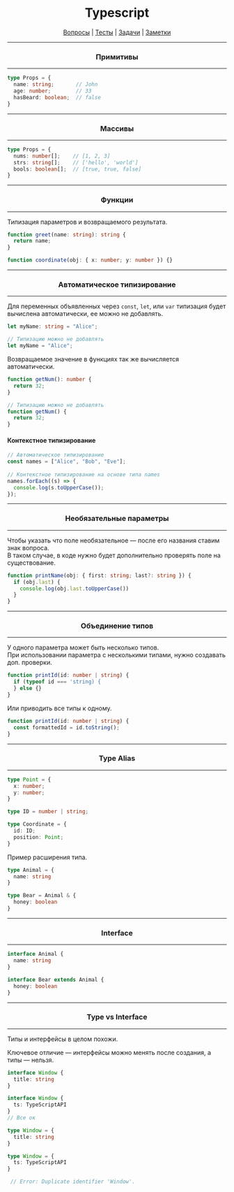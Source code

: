 <div align="center">

# Typescript

[Вопросы](https://github.com/dollaween/javascript-questions)
|
[Тесты](https://github.com/dollaween/javascript-tests)
|
[Задачи](https://github.com/dollaween/javascript-tasks)
|
[Заметки](https://github.com/dollaween/javascript-notes)

</div>

---

<div align="center">

  ### Примитивы

</div>

---

```ts
type Props = {
  name: string;       // John
  age: number;        // 33
  hasBeard: boolean;  // false
}
```

---

<div align="center">

  ### Массивы

</div>

---

```ts
type Props = {
  nums: number[];    // [1, 2, 3]
  strs: string[];    // ['hello', 'world']
  bools: boolean[];  // [true, true, false]
}
```

---

<div align="center">

  ### Функции

</div>

---

Типизация параметров и возвращаемого результата.

```ts
function greet(name: string): string {
  return name;
}
```

```ts
function coordinate(obj: { x: number; y: number }) {}
```

---

<div align="center">

  ### Автоматическое типизирование

</div>

---

Для переменных объявленных через `const`, `let`, или `var` типизация будет вычислена автоматически, ее можно не добавлять.

```ts
let myName: string = "Alice";

// Типизацию можно не добавлять
let myName = "Alice";
```

Возвращаемое значение в функциях так же вычисляется автоматически.

```ts
function getNum(): number {
  return 32;
}

// Типизацию можно не добавлять
function getNum() {
  return 32;
}
```

#### Контекстное типизирование

```ts
// Автоматическое типизирование
const names = ["Alice", "Bob", "Eve"];
 
// Контекстное типизирование на основе типа names
names.forEach((s) => {
  console.log(s.toUpperCase());
});
```

---

<div align="center">

  ### Необязательные параметры

</div>

---

Чтобы указать что поле необязательное — после его названия ставим знак вопроса.  
В таком случае, в коде нужно будет дополнительно проверять поле на существование.

```ts
function printName(obj: { first: string; last?: string }) {
  if (obj.last) {
    console.log(obj.last.toUpperCase())
  }
}
```

---

<div align="center">

  ### Объединение типов

</div>

---

У одного параметра может быть несколько типов.  
При использовании параметра с несколькими типами, нужно создавать доп. проверки.

```ts
function printId(id: number | string) {
  if (typeof id === 'string) {
  } else {}
}
```

Или приводить все типы к одному.
```ts
function printId(id: number | string) {
  const formattedId = id.toString();
}
```

---

<div align="center">

  ### Type Alias

</div>

---

```ts
type Point = {
  x: number;
  y: number;
}

type ID = number | string;

type Coordinate = {
  id: ID;
  position: Point;
}
```

Пример расширения типа.

```ts
type Animal = {
  name: string
}

type Bear = Animal & { 
  honey: boolean 
}
```

---

<div align="center">

  ### Interface

</div>

---

```ts
interface Animal {
  name: string
}

interface Bear extends Animal {
  honey: boolean
}
```

---

<div align="center">

  ### Type vs Interface

</div>

---

Типы и интерфейсы в целом похожи.

Ключевое отличие — интерфейсы можно менять после создания, а типы — нельзя.

```ts
interface Window {
  title: string
}

interface Window {
  ts: TypeScriptAPI
}
// Все ок
```

```ts
type Window = {
  title: string
}

type Window = {
  ts: TypeScriptAPI
}

 // Error: Duplicate identifier 'Window'.
```









